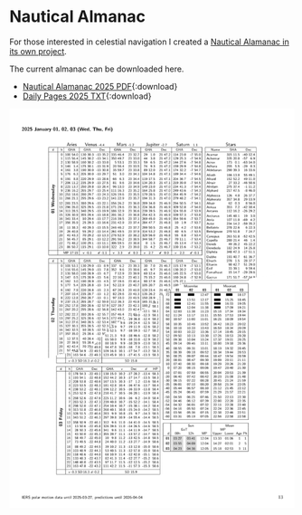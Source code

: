 # Nautical Almanac

For those interested in celestial navigation I created a [Nautical Alamanac in its own project](https://github.com/quantenschaum/nautical_almanac).

The current almanac can be downloaded here.

- [Nautical Alamanac 2025 PDF](Nautical-Almanac-2025.pdf){:download}
- [Daily Pages 2025 TXT](daily-pages-2025.txt){:download}

![Nautical Alamanac sample page](img/almanac.png)
